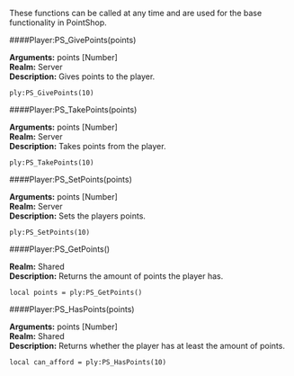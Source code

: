 <p class="lead">These functions can be called at any time and are used for the base functionality in PointShop.</p>

####<a name="meta-givepoints"></a>Player:PS_GivePoints(points)

**Arguments:** points [<span class="type">Number</span>]  
**Realm:** <span class="server">Server</span>  
**Description:** Gives points to the player.

    ply:PS_GivePoints(10)

####<a name="meta-takepoints"></a>Player:PS_TakePoints(points)

**Arguments:** points [<span class="type">Number</span>]  
**Realm:** <span class="server">Server</span>  
**Description:** Takes points from the player.

    ply:PS_TakePoints(10)

####<a name="meta-takepoints"></a>Player:PS_SetPoints(points)

**Arguments:** points [<span class="type">Number</span>]  
**Realm:** <span class="server">Server</span>  
**Description:** Sets the players points.

    ply:PS_SetPoints(10)

####<a name="meta-getpoints"></a>Player:PS_GetPoints()

**Realm:** <span class="shared">Shared</span>  
**Description:** Returns the amount of points the player has.

    local points = ply:PS_GetPoints()

####<a name="meta-getpoints"></a>Player:PS_HasPoints(points)

**Arguments:** points [<span class="type">Number</span>]  
**Realm:** <span class="shared">Shared</span>  
**Description:** Returns whether the player has at least the amount of points.

    local can_afford = ply:PS_HasPoints(10)

